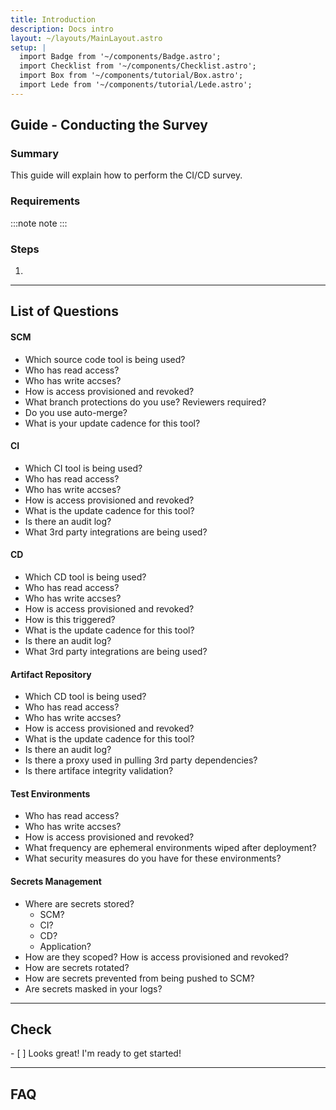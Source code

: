 ```yaml
---
title: Introduction
description: Docs intro
layout: ~/layouts/MainLayout.astro
setup: |
  import Badge from '~/components/Badge.astro';
  import Checklist from '~/components/Checklist.astro';
  import Box from '~/components/tutorial/Box.astro';
  import Lede from '~/components/tutorial/Lede.astro';
---
```


## **Guide - Conducting the Survey**
### Summary
This guide will explain how to perform the CI/CD survey.

### Requirements
:::note
note
:::

### Steps
1. 

---

## **List of Questions**
#### SCM
- Which source code tool is being used?
- Who has read access?
- Who has write accses?
- How is access provisioned and revoked?
- What branch protections do you use? Reviewers required?
- Do you use auto-merge?
- What is your update cadence for this tool?

#### CI
- Which CI tool is being used?
- Who has read access?
- Who has write accses?
- How is access provisioned and revoked?
- What is the update cadence for this tool?
- Is there an audit log?
- What 3rd party integrations are being used?

#### CD
- Which CD tool is being used?
- Who has read access?
- Who has write accses?
- How is access provisioned and revoked?
- How is this triggered?
- What is the update cadence for this tool?
- Is there an audit log?
- What 3rd party integrations are being used?

#### Artifact Repository
- Which CD tool is being used?
- Who has read access?
- Who has write accses?
- How is access provisioned and revoked?
- What is the update cadence for this tool?
- Is there an audit log?
- Is there a proxy used in pulling 3rd party dependencies?
- Is there artiface integrity validation?

#### Test Environments
- Who has read access?
- Who has write accses?
- How is access provisioned and revoked?
- What frequency are ephemeral environments wiped after deployment?
- What security measures do you have for these environments?

#### Secrets Management
- Where are secrets stored? 
  - SCM?
  - CI?
  - CD?
  - Application?
- How are they scoped? How is access provisioned and revoked?
- How are secrets rotated?
- How are secrets prevented from being pushed to SCM?
- Are secrets masked in your logs?

---

## **Check**
<Box icon="check-list">
<Checklist>
- [ ] Looks great! I'm ready to get started!
</Checklist>
</Box>

---

## **FAQ**